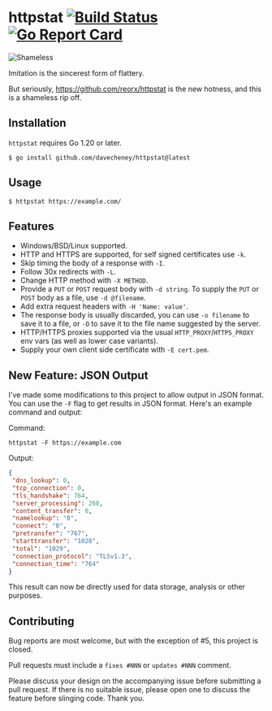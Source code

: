 # httpstat [![Build Status](https://github.com/davecheney/httpstat/actions/workflows/push.yml/badge.svg)](https://github.com/davecheney/httpstat/actions/workflows/push.yml) [![Go Report Card](https://goreportcard.com/badge/github.com/davecheney/httpstat)](https://goreportcard.com/report/github.com/davecheney/httpstat)

![Shameless](./screenshot.png)

Imitation is the sincerest form of flattery.

But seriously, https://github.com/reorx/httpstat is the new hotness, and this is a shameless rip off.

## Installation
`httpstat` requires Go 1.20 or later.
```
$ go install github.com/davecheney/httpstat@latest
```

## Usage
```
$ httpstat https://example.com/
```
## Features

- Windows/BSD/Linux supported.
- HTTP and HTTPS are supported, for self signed certificates use `-k`.
- Skip timing the body of a response with `-I`.
- Follow 30x redirects with `-L`.
- Change HTTP method with `-X METHOD`.
- Provide a `PUT` or `POST` request body with `-d string`. To supply the `PUT` or `POST` body as a file, use `-d @filename`.
- Add extra request headers with `-H 'Name: value'`.
- The response body is usually discarded, you can use `-o filename` to save it to a file, or `-O` to save it to the file name suggested by the server.
- HTTP/HTTPS proxies supported via the usual `HTTP_PROXY`/`HTTPS_PROXY` env vars (as well as lower case variants).
- Supply your own client side certificate with `-E cert.pem`.

## New Feature: JSON Output

I've made some modifications to this project to allow output in JSON format. You can use the `-F` flag to get results in JSON format. Here's an example command and output:

Command:

`httpstat -F https://example.com`

Output:

```json
{
 "dns_lookup": 0,
 "tcp_connection": 0,
 "tls_handshake": 764,
 "server_processing": 260,
 "content_transfer": 0,
 "namelookup": "0",
 "connect": "0",
 "pretransfer": "767",
 "starttransfer": "1028",
 "total": "1029",
 "connection_protocol": "TLSv1.3",
 "connection_time": "764"
}
```

This result can now be directly used for data storage, analysis or other purposes.


## Contributing

Bug reports are most welcome, but with the exception of #5, this project is closed.

Pull requests must include a `fixes #NNN` or `updates #NNN` comment. 

Please discuss your design on the accompanying issue before submitting a pull request. If there is no suitable issue, please open one to discuss the feature before slinging code. Thank you.
